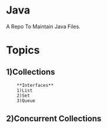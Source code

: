 # Java
A Repo To Maintain Java Files.



# Topics 

  ## 1)Collections  
        **Interfaces**
        1)List
        2)Set
        3)Queue
       
  ## 2)Concurrent Collections
    
